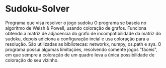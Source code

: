 Sudoku-Solver
=============

Programa que visa resolver o jogo sudoku
O programa se baseia no algoritmo de Welsh & Powell, usando coloração de grafos. Funciona obtendo a matriz de adjacencia do grafo de incompatibilidade da matriz do sudoku, depois adiciona a configuração incial e usa coloração para a resolução.
São utilizadas as bibliotecas: networkx, numpy, os.path e sys.
O programa possuí algumas limitações, resolvendo somente jogos "fáceis", em que sempre a coloração de um quadro leva a única possibilidade de coloração do seu vizinho.
